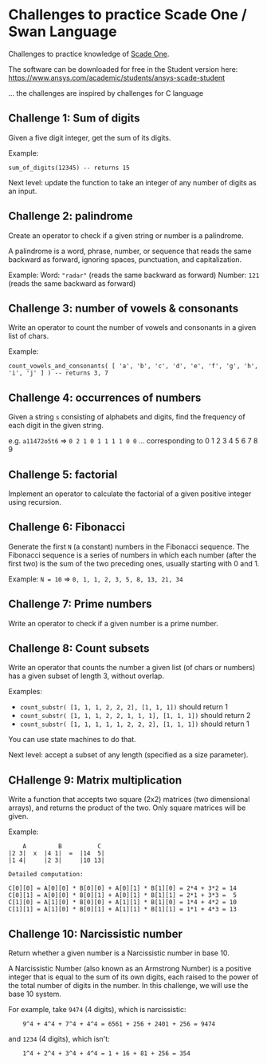 # Challenges to practice Scade One / Swan Language

Challenges to practice knowledge of [Scade One](https://www.ansys.com/products/embedded-software/ansys-scade-one).

The software can be downloaded for free in the Student version here: https://www.ansys.com/academic/students/ansys-scade-student

... the challenges are inspired by challenges for C language

## Challenge 1: Sum of digits

Given a five digit integer, get the sum of its digits.

Example:

```swan
sum_of_digits(12345) -- returns 15
```

Next level: update the function to take an integer of any number of digits as an input.

## Challenge 2: palindrome

Create an operator to check if a given string or number is a palindrome.

A palindrome is a word, phrase, number, or sequence that reads the same backward as forward, ignoring spaces, punctuation, and capitalization.

Example:
Word: `"radar"` (reads the same backward as forward)
Number: `121` (reads the same backward as forward)

## Challenge 3: number of vowels & consonants

Write an operator to count the number of vowels and consonants in a given list of chars.

Example:

```swan
count_vowels_and_consonants( [ 'a', 'b', 'c', 'd', 'e', 'f', 'g', 'h', 'i', 'j' ] ) -- returns 3, 7
```

## Challenge 4: occurrences of numbers

Given a string `s` consisting of alphabets and digits, find the frequency of each digit in the given string.

e.g. `a11472o5t6` => `0 2 1 0 1 1 1 1 0 0`
... corresponding to  0 1 2 3 4 5 6 7 8 9

## Challenge 5: factorial

Implement an operator to calculate the factorial of a given positive integer using recursion.

## Challenge 6: Fibonacci

Generate the first `N` (a constant) numbers in the Fibonacci sequence.
The Fibonacci sequence is a series of numbers in which each number (after the first two) is the sum of the two preceding ones,
usually starting with 0 and 1.

Example: `N = 10` => `0, 1, 1, 2, 3, 5, 8, 13, 21, 34`

## Challenge 7: Prime numbers

Write an operator to check if a given number is a prime number.

## Challenge 8: Count subsets

Write an operator that counts the number a given list (of chars or numbers) has a given subset of length 3, without overlap.

Examples:

* `count_substr( [1, 1, 1, 2, 2, 2], [1, 1, 1])` should return 1
* `count_substr( [1, 1, 1, 2, 2, 1, 1, 1], [1, 1, 1])` should return 2
* `count_substr( [1, 1, 1, 1, 1, 2, 2, 2], [1, 1, 1])` should return 1

You can use state machines to do that.

Next level: accept a subset of any length (specified as a size parameter).

## CHallenge 9: Matrix multiplication

Write a function that accepts two square (2x2) matrices (two dimensional arrays), and returns the product of the two.
Only square matrices will be given.

Example:

```swan
    A         B          C
|2 3|  x  |4 1|  =  |14  5|
|1 4|     |2 3|     |10 13|

Detailed computation:

C[0][0] = A[0][0] * B[0][0] + A[0][1] * B[1][0] = 2*4 + 3*2 = 14
C[0][1] = A[0][0] * B[0][1] + A[0][1] * B[1][1] = 2*1 + 3*3 =  5
C[1][0] = A[1][0] * B[0][0] + A[1][1] * B[1][0] = 1*4 + 4*2 = 10
C[1][1] = A[1][0] * B[0][1] + A[1][1] * B[1][1] = 1*1 + 4*3 = 13
```

## Challenge 10: Narcissistic number

Return whether a given number is a Narcissistic number in base 10.

A Narcissistic Number (also known as an Armstrong Number) is a positive integer that is equal to the sum of its own digits, each raised to the power of the total number of digits in the number. In this challenge, we will use the base 10 system.

For example, take `9474` (4 digits), which is narcissistic:

```swan
    9^4 + 4^4 + 7^4 + 4^4 = 6561 + 256 + 2401 + 256 = 9474
```

and `1234` (4 digits), which isn't:

```swan
    1^4 + 2^4 + 3^4 + 4^4 = 1 + 16 + 81 + 256 = 354
```

